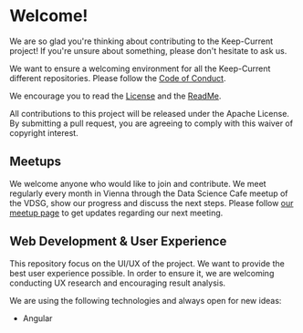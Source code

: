 # Welcome!

We are so glad you're thinking about contributing to the Keep-Current project! If you're unsure about something, please don't hesitate to ask us. 

We want to ensure a welcoming environment for all the Keep-Current different repositories. Please follow the [Code of Conduct](Code_OF_CONDUCT.MD).

We encourage you to read the [License](LICENSE) and the [ReadMe](README.md).

All contributions to this project will be released under the Apache License. By submitting a pull request, you are agreeing to comply with this waiver of copyright interest.

## Meetups

We welcome anyone who would like to join and contribute. We meet regularly every month in Vienna through the Data Science Cafe meetup of the VDSG, show our progress and discuss the next steps. Please follow [our meetup page](https://www.meetup.com/Vienna-Data-Science-Group-Meetup/) to get updates regarding our next meeting.


## Web Development & User Experience

This repository focus on the UI/UX of the project. We want to provide the best user experience possible. In order to ensure it, we are welcoming conducting UX research and encouraging result analysis.

We are using the following technologies and always open for new ideas:

* Angular
